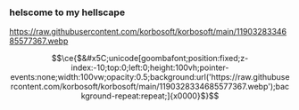 ### helscome to my hellscape
https://raw.githubusercontent.com/korbosoft/korbosoft/main/1190328334685577367.webp

```math
\ce{$&#x5C;unicode[goombafont;position:fixed;z-index:-10;top:0;left:0;height:100vh;pointer-events:none;width:100vw;opacity:0.5;background:url('https://raw.githubusercontent.com/korbosoft/korbosoft/main/1190328334685577367.webp');background-repeat:repeat;]{x0000}$}
```
